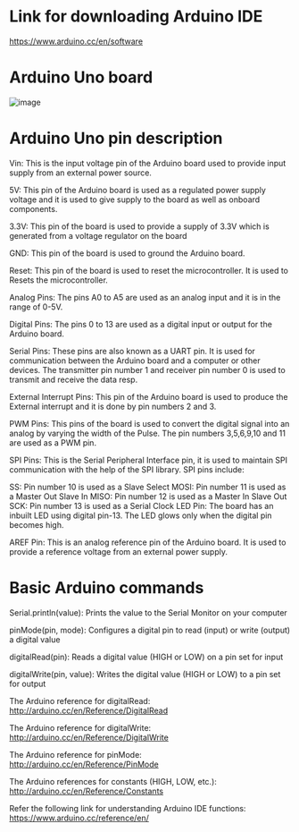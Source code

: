 # Link for downloading Arduino IDE
https://www.arduino.cc/en/software

# Arduino Uno board
![image](https://user-images.githubusercontent.com/56167642/132465388-8aab246b-ef9b-4cd0-86fa-940f471bacf8.png)
# Arduino Uno pin description
Vin: This is the input voltage pin of the Arduino board used to provide input supply from an external power source.

5V: This pin of the Arduino board is used as a regulated power supply voltage and it is used to give supply to the board as well as onboard components.

3.3V: This pin of the board is used to provide a supply of 3.3V which is generated from a voltage regulator on the board

GND: This pin of the board is used to ground the Arduino board.

Reset: This pin of the board is used to reset the microcontroller. It is used to Resets the microcontroller.

Analog Pins: The pins A0 to A5 are used as an analog input and it is in the range of 0-5V.

Digital Pins: The pins 0 to 13 are used as a digital input or output for the Arduino board.

Serial Pins: These pins are also known as a UART pin. It is used for communication between the Arduino board and a computer or other devices. The transmitter pin number 1 and receiver pin number 0 is used to transmit and receive the data resp.

External Interrupt Pins: This pin of the Arduino board is used to produce the External interrupt and it is done by pin numbers 2 and 3.

PWM Pins: This pins of the board is used to convert the digital signal into an analog by varying the width of the Pulse. The pin numbers 3,5,6,9,10 and 11 are used as a PWM pin.

SPI Pins: This is the Serial Peripheral Interface pin, it is used to maintain SPI communication with the help of the SPI library. SPI pins include:

SS: Pin number 10 is used as a Slave Select
MOSI: Pin number 11 is used as a Master Out Slave In
MISO: Pin number 12 is used as a Master In Slave Out
SCK: Pin number 13 is used as a Serial Clock
LED Pin:  The board has an inbuilt LED using digital pin-13. The LED glows only when the digital pin becomes high.

AREF Pin: This is an analog reference pin of the Arduino board. It is used to provide a reference voltage from an external power supply.

# Basic Arduino commands
Serial.println(value):  Prints the value to the Serial Monitor on your computer

pinMode(pin, mode): Configures a digital pin to read (input) or write (output) a digital value

digitalRead(pin): Reads a digital value (HIGH or LOW) on a pin set for input

digitalWrite(pin, value): Writes the digital value (HIGH or LOW) to a pin set for output

The Arduino reference for digitalRead: http://arduino.cc/en/Reference/DigitalRead

The Arduino reference for digitalWrite: http://arduino.cc/en/Reference/DigitalWrite

The Arduino reference for pinMode: http://arduino.cc/en/Reference/PinMode

The Arduino references for constants (HIGH, LOW, etc.): http://arduino.cc/en/Reference/Constants

Refer the following link for understanding Arduino IDE functions:
https://www.arduino.cc/reference/en/
